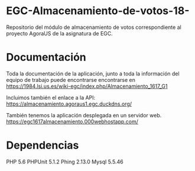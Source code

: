 # EGC-Almacenamiento-de-votos-18-
Repositorio del módulo de almacenamiento de votos correspondiente al proyecto AgoraUS de la asignatura de EGC.

# Documentación
Toda la documentación de la aplicación, junto a toda la información del equipo de trabajo puede encontrarse encontrarse en 
https://1984.lsi.us.es/wiki-egc/index.php/Almacenamiento_1617_G1

Incluimos también el enlace a la API:
https://almacenamiento.agoraus1.egc.duckdns.org/

También tenemos la aplicación desplegada en un servidor web.
https://egc1617almacenamiento.000webhostapp.com/

# Dependencias
PHP 5.6
PHPUnit 5.1.2
Phing 2.13.0
Mysql 5.5.46

